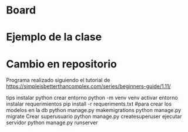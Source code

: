 # Board
# Ejemplo de la clase
# Cambio en repositorio
Programa realizado siguiendo el tutorial de
https://simpleisbetterthancomplex.com/series/beginners-guide/1.11/

tips
instalar python
crear entorno 
python -m venv venv
activar entorno
instalar requerimientos
pip install -r requeriments.txt
#para crear los modelos en la db
python manage.py makemigrations
python manage.py migrate
Crear superusuario
python manage.py createsuperuser
ejecutar servidor
python manage.py runserver
